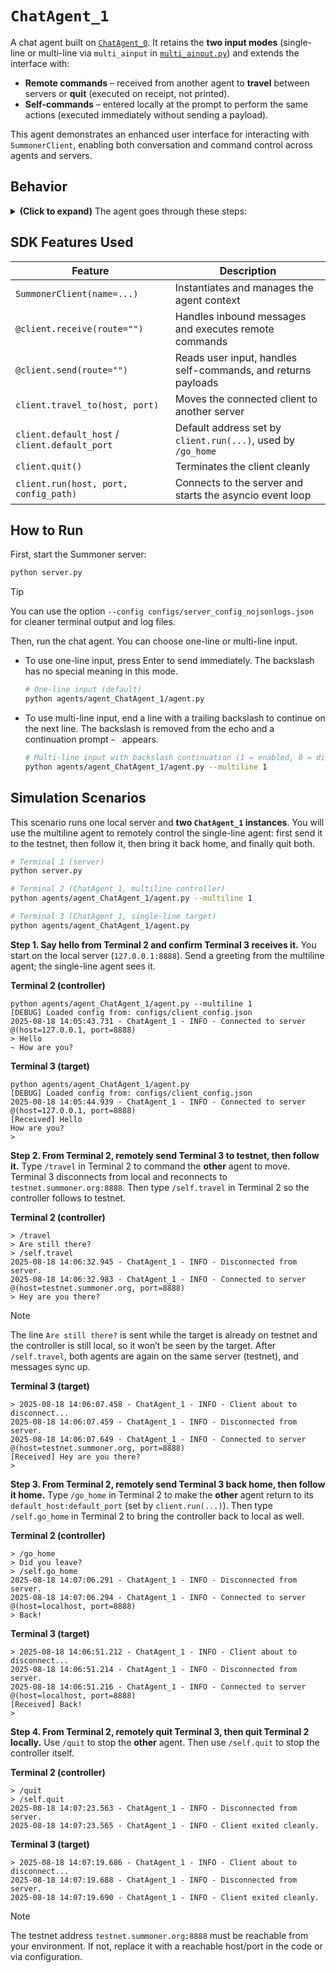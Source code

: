 # `ChatAgent_1`

A chat agent built on [`ChatAgent_0`](../agent_ChatAgent_0). It retains the **two input modes** (single-line or multi-line via `multi_ainput` in [`multi_ainput.py`](./multi_ainput.py)) and extends the interface with:

* **Remote commands** – received from another agent to **travel** between servers or **quit** (executed on receipt, not printed).
* **Self-commands** – entered locally at the prompt to perform the same actions (executed immediately without sending a payload).

This agent demonstrates an enhanced user interface for interacting with `SummonerClient`, enabling both conversation and command control across agents and servers.


## Behavior

<details>
<summary><b>(Click to expand)</b> The agent goes through these steps:</summary>
<br>

1. On startup, the agent parses the CLI argument `--multiline 0|1` to select the input mode.

   * Default is one-line input using `ainput("> ")`.

2. When a message arrives (`@client.receive(route="")`), the handler:

   * extracts `content` when the inbound payload is a dict holding a `"content"` field, otherwise uses the raw message,
   * checks for **remote commands** sent by a peer:

     * `/travel` → `client.travel_to(host="testnet.summoner.org", port=8888)`
     * `/go_home` → `client.travel_to(host=client.default_host, port=client.default_port)`
     * `/quit` → `client.quit()`
       *(commands are executed and not printed)*
   * if not a command, prints `[From server]` when the text starts with `"Warning:"`, or `[Received]` otherwise,
   * redraws a primary prompt indicator `> ` on the next line.

3. When sending (`@client.send(route="")`), the agent:

   * uses `multi_ainput("> ", "~ ", "\\")` if `--multiline 1` to accept multi-line input,

     * a trailing backslash `\` continues on the next line, the backslash is removed after Enter,
     * the rewrite accounts for wrapped lines and wide Unicode **via `wcwidth`**,
     * one string is returned with real newline characters between lines,
   * or, if `--multiline 0`, reads a single line with `ainput("> ")`,
   * before sending, checks for **local/self commands** typed at the prompt:

     * `/self.travel` → travel to the testnet and **do not send a payload**
     * `/self.go_home` → return to `client.default_host:client.default_port` and **do not send a payload**
     * `/self.quit` → terminate this client and **do not send a payload**
   * if no self-command is detected, sends the typed content to the server as-is (this includes sending `/travel` to control a remote agent).

4. To run continuously, the client calls `client.run(...)` and drives the async receive and send coroutines until interrupted.

</details>

## SDK Features Used

| Feature                                       | Description                                                   |
| --------------------------------------------- | ------------------------------------------------------------- |
| `SummonerClient(name=...)`                    | Instantiates and manages the agent context                    |
| `@client.receive(route="")`                   | Handles inbound messages and executes remote commands         |
| `@client.send(route="")`                      | Reads user input, handles self-commands, and returns payloads |
| `client.travel_to(host, port)`                | Moves the connected client to another server                  |
| `client.default_host` / `client.default_port` | Default address set by `client.run(...)`, used by `/go_home`  |
| `client.quit()`                               | Terminates the client cleanly                                 |
| `client.run(host, port, config_path)`         | Connects to the server and starts the asyncio event loop      |

## How to Run

First, start the Summoner server:

```bash
python server.py
```

> [!TIP]
> You can use the option `--config configs/server_config_nojsonlogs.json` for cleaner terminal output and log files.

Then, run the chat agent. You can choose one-line or multi-line input.

* To use one-line input, press Enter to send immediately. The backslash has no special meaning in this mode.

  ```bash
  # One-line input (default)
  python agents/agent_ChatAgent_1/agent.py
  ```

* To use multi-line input, end a line with a trailing backslash to continue on the next line. The backslash is removed from the echo and a continuation prompt `~ ` appears.

  ```bash
  # Multi-line input with backslash continuation (1 = enabled, 0 = disabled)
  python agents/agent_ChatAgent_1/agent.py --multiline 1
  ```


## Simulation Scenarios

This scenario runs one local server and **two `ChatAgent_1` instances**. You will use the multiline agent to remotely control the single-line agent: first send it to the testnet, then follow it, then bring it back home, and finally quit both.

```bash
# Terminal 1 (server)
python server.py

# Terminal 2 (ChatAgent_1, multiline controller)
python agents/agent_ChatAgent_1/agent.py --multiline 1

# Terminal 3 (ChatAgent_1, single-line target)
python agents/agent_ChatAgent_1/agent.py
```

**Step 1. Say hello from Terminal 2 and confirm Terminal 3 receives it.**
You start on the local server (`127.0.0.1:8888`). Send a greeting from the multiline agent; the single-line agent sees it.

**Terminal 2 (controller)**

```
python agents/agent_ChatAgent_1/agent.py --multiline 1
[DEBUG] Loaded config from: configs/client_config.json
2025-08-18 14:05:43.731 - ChatAgent_1 - INFO - Connected to server @(host=127.0.0.1, port=8888)
> Hello
~ How are you?
```

**Terminal 3 (target)**

```
python agents/agent_ChatAgent_1/agent.py
[DEBUG] Loaded config from: configs/client_config.json
2025-08-18 14:05:44.939 - ChatAgent_1 - INFO - Connected to server @(host=127.0.0.1, port=8888)
[Received] Hello
How are you?
>
```

**Step 2. From Terminal 2, remotely send Terminal 3 to testnet, then follow it.**
Type `/travel` in Terminal 2 to command the **other** agent to move. Terminal 3 disconnects from local and reconnects to `testnet.summoner.org:8888`.
Then type `/self.travel` in Terminal 2 so the controller follows to testnet.

**Terminal 2 (controller)**

```
> /travel
> Are still there?
> /self.travel
2025-08-18 14:06:32.945 - ChatAgent_1 - INFO - Disconnected from server.
2025-08-18 14:06:32.983 - ChatAgent_1 - INFO - Connected to server @(host=testnet.summoner.org, port=8888)
> Hey are you there?
```

> [!NOTE]
> The line `Are still there?` is sent while the target is already on testnet and the controller is still local, so it won’t be seen by the target. After `/self.travel`, both agents are again on the same server (testnet), and messages sync up.

**Terminal 3 (target)**

```
> 2025-08-18 14:06:07.458 - ChatAgent_1 - INFO - Client about to disconnect...
2025-08-18 14:06:07.459 - ChatAgent_1 - INFO - Disconnected from server.
2025-08-18 14:06:07.649 - ChatAgent_1 - INFO - Connected to server @(host=testnet.summoner.org, port=8888)
[Received] Hey are you there?
>
```

**Step 3. From Terminal 2, remotely send Terminal 3 back home, then follow it home.**
Type `/go_home` in Terminal 2 to make the **other** agent return to its `default_host:default_port` (set by `client.run(...)`).
Then type `/self.go_home` in Terminal 2 to bring the controller back to local as well.

**Terminal 2 (controller)**

```
> /go_home
> Did you leave?
> /self.go_home
2025-08-18 14:07:06.291 - ChatAgent_1 - INFO - Disconnected from server.
2025-08-18 14:07:06.294 - ChatAgent_1 - INFO - Connected to server @(host=localhost, port=8888)
> Back!
```

**Terminal 3 (target)**

```
> 2025-08-18 14:06:51.212 - ChatAgent_1 - INFO - Client about to disconnect...
2025-08-18 14:06:51.214 - ChatAgent_1 - INFO - Disconnected from server.
2025-08-18 14:06:51.216 - ChatAgent_1 - INFO - Connected to server @(host=localhost, port=8888)
[Received] Back!
>
```

**Step 4. From Terminal 2, remotely quit Terminal 3, then quit Terminal 2 locally.**
Use `/quit` to stop the **other** agent. Then use `/self.quit` to stop the controller itself.

**Terminal 2 (controller)**

```
> /quit
> /self.quit
2025-08-18 14:07:23.563 - ChatAgent_1 - INFO - Disconnected from server.
2025-08-18 14:07:23.565 - ChatAgent_1 - INFO - Client exited cleanly.
```

**Terminal 3 (target)**

```
> 2025-08-18 14:07:19.686 - ChatAgent_1 - INFO - Client about to disconnect...
2025-08-18 14:07:19.688 - ChatAgent_1 - INFO - Disconnected from server.
2025-08-18 14:07:19.690 - ChatAgent_1 - INFO - Client exited cleanly.
```

> [!NOTE]
> The testnet address `testnet.summoner.org:8888` must be reachable from your environment. If not, replace it with a reachable host/port in the code or via configuration.
